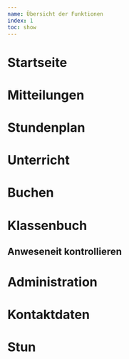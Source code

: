 ```yaml
---
name: Übersicht der Funktionen 
index: 1
toc: show
---
```

# Startseite
# Mitteilungen
# Stundenplan
# Unterricht
# Buchen
# Klassenbuch
## Anweseneit kontrollieren
# Administration
# Kontaktdaten
# Stun
